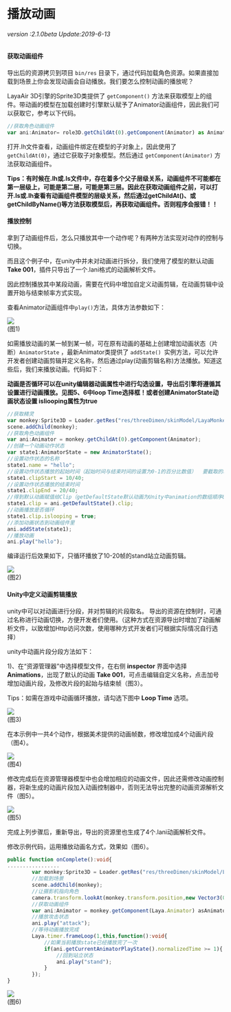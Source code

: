 # 播放动画

###### *version :2.1.0beta   Update:2019-6-13*

#### 获取动画组件

导出后的资源拷贝到项目 `bin/res` 目录下，通过代码加载角色资源。如果直接加载到场景上你会发现动画会自动播放。我们要怎么控制动画的播放呢？

LayaAir 3D引擎的Sprite3D类提供了 `getComponent()` 方法来获取模型上的组件。带动画的模型在加载创建时引擎默认赋予了Animator动画组件，因此我们可以获取它，参考以下代码。

```typescript
//获取角色动画组件
var ani:Animator= role3D.getChildAt(0).getComponent(Animator) as Animator;
```

打开.lh文件查看，动画组件绑定在模型的子对象上，因此使用了 `getChildAt(0)`，通过它获取子对象模型。然后通过 `getComponent(Animator)` 方法获取动画组件。

**Tips：有时候在.lh或.ls文件中，存在着多个父子层级关系，动画组件不可能都在第一层级上，可能是第二层，可能是第三层。因此在获取动画组件之前，可以打开.ls或.lh查看有动画组件模型的层级关系，然后通过getChildAt()、或getChildByName()等方法获取模型后，再获取动画组件。否则程序会报错！！**

#### 播放控制

拿到了动画组件后，怎么只播放其中一个动作呢？有两种方法实现对动作的控制与切换。

而且这个例子中，在unity中并未对动画进行拆分，我们使用了模型的默认动画 **Take 001**，插件只导出了一个.lani格式的动画解析文件。

因此控制播放其中某段动画，需要在代码中增加自定义动画剪辑，在动画剪辑中设置开始与结束帧率方式实现。

查看Animator动画组件中` play() `方法，具体方法参数如下：

![](img/1.png)<br>(图1)

如需播放动画的某一帧到某一帧，可在原有动画的基础上创建增加动画状态（片断）`AnimatorState` ，最新Animator类提供了 `addState() `实例方法，可以允许开发者创建动画剪辑并定义名称，然后通过play(动画剪辑名称)方法播放。知道这些后，我们来播放动画。代码如下：

**动画是否循环可以在unity编辑器动画属性中进行勾选设置，导出后引擎将遵循其设置进行动画播放。见图5、6中loop Time选择框！或者创建AnimatorState动画状态设置 isliooping属性为true**

```typescript
//获取精灵
var monkey:Sprite3D = Loader.getRes("res/threeDimen/skinModel/LayaMonkey/LayaMonkey.lh");
scene.addChild(monkey);
//获取角色动画组件
var ani:Animator = monkey.getChildAt(0).getComponent(Animator);
//创建一个动画动作状态
var state1:AnimatorState = new AnimatorState();
//设置动作状态的名称
state1.name = "hello";
//设置动作状态播放的起始时间（起始时间与结束时间的设置为0-1的百分比数值）  要截取的时间点 / 动画的总时长
state1.clipStart = 10/40;
//设置动作状态播放的结束时间
state1.clipEnd = 20/40;
//得到默认动画赋值给Clip（getDefaultState默认动画为Unity中animation的数组顺序0下标的动画）
state1.clip = ani.getDefaultState().clip;
//动画播放是否循环
state1.clip.islooping = true;
//添加动画状态到动画组件里
ani.addState(state1);
//播放动画
ani.play("hello");
```

编译运行后效果如下，只循环播放了10-20帧的stand站立动画剪辑。

![](img/2.gif)<br>(图2)

#### Unity中定义动画剪辑播放

unity中可以对动画进行分段，并对剪辑的片段取名。 导出的资源在控制时，可通过名称进行动画切换，方便开发者们使用。（这种方式在资源导出时增加了动画解析文件，以致增加Http访问次数，使用哪种方式开发者们可根据实际情况自行选择）

unity中动画片段分段方法如下：

1)、在“资源管理器”中选择模型文件，在右侧 **inspector** 界面中选择 **Animations**，出现了默认的动画 **Take 001**，可点击编辑自定义名称，点击加号增加动画片段，及修改片段的起始与结束帧（图3）。

Tips：如需在游戏中动画循环播放，请勾选下图中 **Loop Time** 选项。

![](img/3.png)<br>(图3)

在本示例中一共4个动作，根据美术提供的动画帧数，修改增加成4个动画片段（图4）。

![](img/4.png)<br>(图4)

修改完成后在资源管理器模型中也会增加相应的动画文件，因此还需修改动画控制器，将新生成的动画片段加入动画控制器中，否则无法导出完整的动画资源解析文件（图5）。

![](img/5.png)<br>(图5)

完成上列步骤后，重新导出，导出的资源里也生成了4个.lani动画解析文件。

修改示例代码，运用播放动画名方式，效果如（图6）。

```typescript
public function onComplete():void{
.................     
		var monkey:Sprite3D = Loader.getRes("res/threeDimen/skinModel/LayaMonkey/LayaMonkey.lh");
        //加载到场景
       	scene.addChild(monkey);
        //让摄影机指向角色
        camera.transform.lookAt(monkey.transform.position,new Vector3(0,1,0));
    	//获取动画组件
    	var ani:Animator = monkey.getComponent(Laya.Animator) asAnimator;
		//播放攻击状态
        ani.play("attack");
		//等待动画播放完成
        Laya.timer.frameLoop(1,this,function():void{
            //如果当前播放state已经播放完了一次
            if(ani.getCurrentAnimatorPlayState().normalizedTime >= 1){
                //回到站立状态
                ani.play("stand");
            } 
        });
}

```

![](img/6.gif)<br>(图6)
